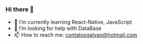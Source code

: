 ### Hi there 👋


- 🌱 I’m currently learning React-Native, JavaScript
- 🤔 I’m looking for help with DataBase
- 📫 How to reach me: contatosgalvao@hotmail.com
